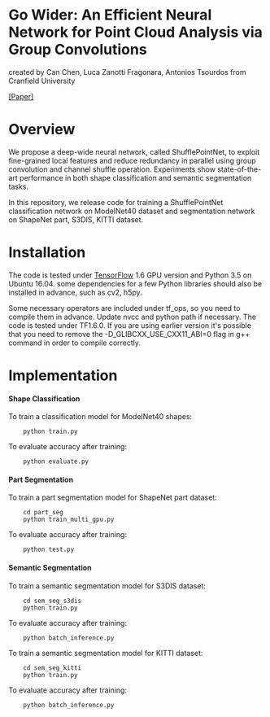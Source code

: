 # Go Wider: An Efficient Neural Network for Point Cloud Analysis via Group Convolutions
created by Can Chen, Luca Zanotti Fragonara, Antonios Tsourdos from Cranfield University

[[Paper]](https://arxiv.org/abs/1909.10431)

# Overview
We propose a deep-wide neural network, called ShufflePointNet, to exploit fine-grained local features and reduce redundancy in parallel using group convolution and channel shuffle operation. Experiments show state-of-the-art performance in both shape classification and semantic segmentation tasks.

In this repository, we release code for training a ShufflePointNet classification network on ModelNet40 dataset and segmentation network on ShapeNet part, S3DIS, KITTI dataset.

# Installation
The code is tested under [TensorFlow](https://www.tensorflow.org/) 1.6 GPU version and Python 3.5 on Ubuntu 16.04. some dependencies for a few Python libraries should also be installed in advance, such as cv2, h5py.

Some necessary operators are included under tf_ops, so you need to compile them in advance. Update nvcc and python path if necessary. The code is tested under TF1.6.0. If you are using earlier version it's possible that you need to remove the -D_GLIBCXX_USE_CXX11_ABI=0 flag in g++ command in order to compile correctly.

# Implementation
#### Shape Classification
To train a classification model for ModelNet40 shapes:

        python train.py
To evaluate accuracy after training:

        python evaluate.py

#### Part Segmentation
To train a part segmentation model for ShapeNet part dataset:

        cd part_seg
        python train_multi_gpu.py
To evaluate accuracy after training:

        python test.py
        
#### Semantic Segmentation
To train a semantic segmentation model for S3DIS dataset:

        cd sem_seg_s3dis
        python train.py
To evaluate accuracy after training:

        python batch_inference.py
        

To train a semantic segmentation model for KITTI dataset:

        cd sem_seg_kitti
        python train.py
To evaluate accuracy after training:

        python batch_inference.py
